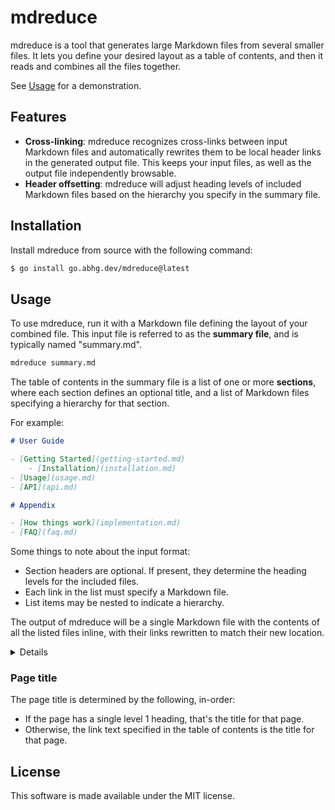 # mdreduce

mdreduce is a tool that generates
large Markdown files from several smaller files.
It lets you define your desired layout as a table of contents,
and then it reads and combines all the files together.

See [Usage](#usage) for a demonstration.

## Features

- **Cross-linking**:
  mdreduce recognizes cross-links between input Markdown files
  and automatically rewrites them to be local header links
  in the generated output file.
  This keeps your input files, as well as the output file
  independently browsable.
- **Header offsetting**:
  mdreduce will adjust heading levels of included Markdown files
  based on the hierarchy you specify in the summary file.

## Installation

Install mdreduce from source with the following command:

```bash
$ go install go.abhg.dev/mdreduce@latest
```

<!-- TODO: binary installation once goreleaser is set up. -->

## Usage

To use mdreduce, run it with a Markdown file
defining the layout of your combined file.
This input file is referred to as the **summary file**,
and is typically named "summary.md".

```bash
mdreduce summary.md
```

The table of contents in the summary file is a list of one or more **sections**,
where each section defines an optional title,
and a list of Markdown files specifying a hierarchy for that section.

For example:

```markdown
# User Guide

- [Getting Started](getting-started.md)
    - [Installation](installation.md)
- [Usage](usage.md)
- [API](api.md)

# Appendix

- [How things work](implementation.md)
- [FAQ](faq.md)
```

Some things to note about the input format:

- Section headers are optional.
  If present, they determine the heading levels for the included files.
- Each link in the list must specify a Markdown file.
- List items may be nested to indicate a hierarchy.

<!-- TODO: document syntax explicitly in a separate section. -->

The output of mdreduce will be a single Markdown file with the
contents of all the listed files inline,
with their links rewritten to match their new location.

<details>

For example, the output of the above input file
will be roughly in the following shape:

```markdown
# User Guide

- [Getting Started](#getting-started)
    - [Installation](#installation)
- [Usage](#usage)
- [API](#api)

## Getting Started

<!-- contents of getting-started.md -->

### Installation

<!-- contents of installation.md -->

## Usage

<!-- contents of usage.md -->

## API

<!-- contents of api.md -->

# Appendix

- [How things work](#how-things-work)
- [FAQ](#faq)

## How things work

<!-- contents of implementation.md -->

## FAQ

<!-- contents of faq.md -->
```

</details>

### Page title

The page title is determined by the following, in-order:

- If the page has a single level 1 heading,
  that's the title for that page.
- Otherwise, the link text specified in the table of contents
  is the title for that page.

## License

This software is made available under the MIT license.
